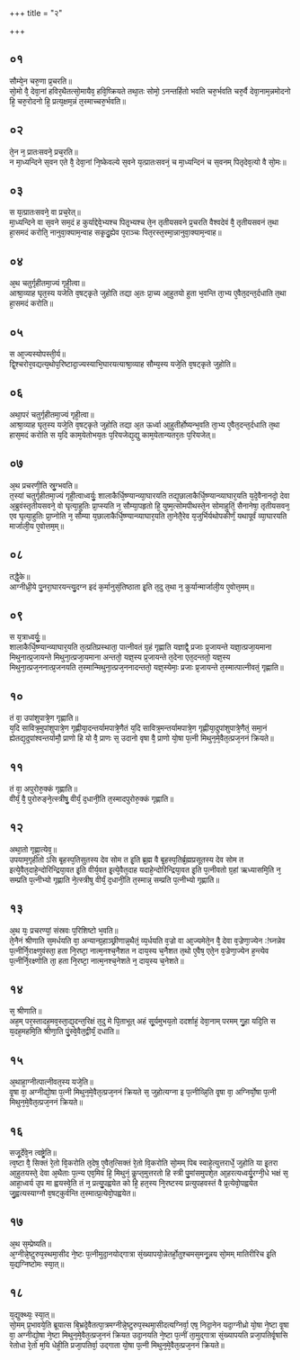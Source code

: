 +++
title = "२"

+++
## ०१
सौम्ये᳘न चरु᳘णा प्र᳘चरति॥  
सो᳘मो वै᳘ देवा᳘नां हविर᳘थैतत्सो᳘मायैव᳘ हवि᳘ष्क्रियते तथा᳘तः सोमो᳘ ऽनन्तर्हितो भवति चरु᳘र्भवति चरु᳘र्वै देवा᳘नाम᳘न्नमोदनो हि᳘ चरु᳘रोदनो हि᳘ प्रत्य᳘क्षम᳘न्नं त᳘स्माच्चरु᳘र्भवति॥  
## ०२
ते᳘न न᳘ प्रातःसवने᳘ प्रच᳘रति॥  
न मा᳘ध्यन्दिने स᳘वन एते वै᳘ देवा᳘नां नि᳘ष्केवल्ये स᳘वने य᳘त्प्रातःसवनं᳘ च मा᳘ध्यन्दिनं च स᳘वनम् पितृदेव᳘त्यो वै सो᳘मः॥  
## ०३
स य᳘त्प्रातःसवने᳘ वा प्रच᳘रेत्॥  
मा᳘ध्यन्दिने वा स᳘वने सम᳘दं ह कुर्याद्देवे᳘भ्यश्च पितृ᳘भ्यश्च ते᳘न तृतीयसवने प्र᳘चरति वैश्वदेवं वै᳘ तृतीयसवनं त᳘था हा᳘समदं करोति᳘ नानुवा᳘क्याम᳘न्वाह सकृ᳘दु᳘ह्येव प᳘राञ्चः पित᳘रस्त᳘स्मा᳘न्नानुवा᳘क्याम᳘न्वाह॥  
## ०४
अ᳘थ चतुर्गृहीतमा᳘ज्यं गृही᳘त्वा॥  
आश्रा᳘व्याह घृत᳘स्य यजेति व᳘षट्कृते जुहोति तद्या अ᳘तः प्रा᳘च्य आ᳘हुतयो हुता भ᳘वन्ति ता᳘भ्य ए᳘वैत᳘दन्त᳘र्दधाति त᳘था हा᳘समदं करोति॥  
## ०५
स आ᳘ज्यस्योपस्ती᳘र्य॥  
द्वि᳘श्चरोर᳘वद्यत्य᳘थोप᳘रिष्टादा᳘ज्यस्याभि᳘घारयत्याश्रा᳘व्याह सौम्य᳘स्य यजे᳘ति व᳘षट्कृते जुहोति॥  
## ०६
अथा᳘परं चतुर्गृहीतमा᳘ज्यं गृही᳘त्वा॥  
आश्रा᳘व्याह घृत᳘स्य यजे᳘ति व᳘षट्कृते जुहोति तद्या अ᳘त ऊर्ध्वा आ᳘हुतीर्होष्यन्भ᳘वति ता᳘भ्य ए᳘वैत᳘दन्त᳘र्दधाति त᳘था हास᳘मदं करोति स य᳘दि काम᳘येतोभय᳘तः प᳘रियजेद्य᳘द्यु काम᳘येतान्यतर᳘तः प᳘रियजेत्॥  
## ०७
अ᳘थ प्रचरणी᳘ति स्रु᳘ग्भवति॥  
त᳘स्यां चतुर्गृहीतमा᳘ज्यं गृही᳘त्वाध्वर्युः᳘ शालाकैर्धि᳘ष्ण्यान्व्या᳘घारयति तद्य᳘छालाकैर्धि᳘ष्ण्यान्व्याघार᳘यति य᳘दे᳘वैनानदो᳘ देवा अ᳘ब्रुवंस्तृतीयसवने᳘ वो घृत्या᳘हुतिः प्रा᳘प्स्यति न᳘ सौम्या᳘पहृतो हि᳘ युष्म᳘त्सोमपीथस्ते᳘न सोमाहुतिं᳘ सैनानेषा᳘ तृतीयसवन᳘ एव घृत्या᳘हुतिः प्रा᳘प्नोति न᳘ सौम्या य᳘छालाकैर्धि᳘ष्ण्यान्व्याघार᳘यति ता᳘नेतै᳘रेव य᳘जुर्भिर्यथोपकीर्णं᳘ यथापूर्वं व्या᳘घारयति मार्जाली᳘य ए᳘वोत्तम᳘म्॥  
## ०८
तद्धै᳘के॥  
आग्नीध्री᳘ये पु᳘नरा᳘घारयन्त्यु᳘दग्न इदं क᳘र्मानुसं᳘तिष्ठाता इ᳘ति त᳘दु त᳘था न᳘ कुर्यान्मार्जाली᳘य ए᳘वोत्त᳘मम्॥  
## ०९
स य᳘त्राध्वर्युः᳘॥  
शालाकैर्धि᳘ष्ण्यान्व्याघार᳘यति त᳘त्प्रतिप्रस्थाता᳘ पात्नीवतं ग्र᳘हं गृह्णाति यज्ञाद्वै᳘ प्रजाः प्र᳘जायन्ते यज्ञा᳘त्प्रजा᳘यमाना मिथुनात्प्र᳘जायन्ते मिथुना᳘त्प्रजा᳘यमाना अन्ततो᳘ यज्ञ᳘स्य प्र᳘जायन्ते त᳘देना एत᳘दन्ततो᳘ यज्ञ᳘स्य मिथुना᳘त्प्रज᳘ननात्प्र᳘जनयति त᳘स्मान्मिथुना᳘त्प्रज᳘ननादन्ततो᳘ यज्ञ᳘स्येमाः᳘ प्रजाः प्र᳘जायन्ते त᳘स्मात्पात्नीवतं᳘ गृह्णाति॥  
## १०
तं वा᳘ उपांशुपात्रे᳘ण गृह्णाति॥  
य᳘दि सावित्र᳘मुपांशुपात्रे᳘ण गृह्णीया᳘दन्तर्यामपात्रे᳘णैतं य᳘दि सावित्र᳘मन्तर्यामपात्रे᳘ण गृह्णीया᳘दुपांशुपात्रे᳘णैतं᳘ समा᳘नं ह्येतद्य᳘दुपांश्वन्तर्यामौ᳘ प्राणो हि यो वै᳘ प्राणः स᳘ उदानो वृषा वै᳘ प्राणो यो᳘षा प᳘त्नी मिथुन᳘मे᳘वैत᳘त्प्रज᳘ननं क्रियते॥  
## ११
तं वा᳘ अपुरोरु᳘क्कं गृह्णाति॥  
वीर्यं᳘ वै᳘ पुरोरुङ्ने᳘त्स्त्रीषु᳘ वीर्यं᳘ द᳘धानी᳘ति त᳘स्मादपुरोरु᳘क्कं गृह्णाति॥  
## १२
अथा᳘तो गृह्णा᳘त्येव᳘॥  
उपयाम᳘गृहीतो ऽसि बृ᳘हस्प᳘तिसुतस्य देव सोम त इ᳘ति ब्र᳘ह्म वै बृ᳘हस्प᳘तिर्ब्र᳘ह्मप्रसूतस्य देव सोम त इत्ये᳘वैत᳘दाहे᳘न्दोरिन्द्रिया᳘वत इ᳘ति वीर्य᳘वत इ᳘त्ये᳘वैत᳘दाह यदाहे᳘न्दोरिन्द्रिया᳘वत इ᳘ति प᳘त्नीवतो ग्र᳘हां ऋध्यासमि᳘ति न᳘ सम्प्रति प᳘त्नीभ्यो गृह्णाति ने᳘त्स्त्रीषु वीर्यं᳘ द᳘धानी᳘ति त᳘स्मान्न᳘ सम्प्रति प᳘त्नीभ्यो गृह्णाति॥  
## १३
अ᳘थ यः᳘ प्रचरण्यां᳘ संस्रवः प᳘रिशिष्टो भ᳘वति॥  
ते᳘नैनं श्रीणाति स᳘मर्धयति वा᳘ अन्यान्ग्र᳘हाञ्छ्रीणान्न᳘थैतं᳘ व्य᳘र्धयति व᳘ज्रो वा आ᳘ज्यमेते᳘न वै᳘ देवा व᳘ज्रेणा᳘ज्येन :!घ्नन्नेव प᳘त्नीर्नि᳘राक्ष्णुवंस्ता᳘ हता नि᳘रष्टा᳘ नात्म᳘नश्च᳘नैशत न दाय᳘स्य च᳘नैशत त᳘थो ए᳘वैष᳘ एते᳘न व᳘ज्रेणा᳘ज्येन ह᳘न्त्येव प᳘त्नीर्नि᳘रक्ष्णोति ता᳘ हता नि᳘रष्टा᳘ नात्म᳘नश्च᳘नेशते न᳘ दाय᳘स्य च᳘नेशते॥  
## १४
स᳘ श्रीणाति॥  
अह᳘म् पर᳘स्तादह᳘मव᳘स्ता᳘द्य᳘दन्त᳘रिक्षं त᳘दु मे पि᳘ताभूत् अहं सू᳘र्यमुभय᳘तो ददर्शाहं᳘ देवा᳘नाम् परमम् गु᳘हा यदि᳘ति स य᳘दह᳘महमि᳘ति श्रीणा᳘ति पुं᳘स्वे᳘वैत᳘द्वीर्यं᳘ दधाति॥  
## १५
अ᳘थाहा᳘ग्नीत्पात्नीवत᳘स्य यजे᳘ति॥  
वृ᳘षा वा᳘ अग्नीद्यो᳘षा प᳘त्नी मिथुन᳘मे᳘वैत᳘त्प्रज᳘ननं क्रियते स᳘ जुहोत्यग्ना इ प᳘त्नीव्न्नि᳘ति वृ᳘षा वा᳘ अग्निर्यो᳘षा प᳘त्नी मिथुन᳘मे᳘वैत᳘त्प्रज᳘ननं क्रियते॥  
## १६
सजू᳘र्देवे᳘न त्वष्ट्रे᳘ति॥  
त्व᳘ष्टा वै᳘ सिक्तं रे᳘तो वि᳘करोति त᳘देष᳘ ए᳘वैत᳘त्सिक्तं रे᳘तो वि᳘करोति सो᳘मम् पिब स्वाहे᳘त्युत्तरार्धे᳘ जुहोति या इ᳘तरा आ᳘हुतयस्ते᳘ देवा अ᳘थैताः प᳘त्न्य एव᳘मिव हि᳘ मिथुनं᳘ कॢप्त᳘मुत्तरतो हि स्त्री पु᳘मांसमुपशे᳘त आ᳘हरत्यध्वर्यु᳘रग्नी᳘धे भक्षं स᳘ आहा᳘ध्वर्य उ᳘प मा ह्वयस्वे᳘ति तं न᳘ प्रत्यु᳘पह्वयेत को हि᳘ हत᳘स्य नि᳘रष्टस्य प्रत्युपहवस्तं वै प्र᳘त्येवो᳘पह्वयेत जु᳘ह्वत्यस्याग्नौ व᳘षट्कुर्वन्ति त᳘स्मात्प्र᳘त्येवो᳘पह्वयेत॥  
## १७
अ᳘थ स᳘म्प्रेष्यति॥  
अ᳘ग्नीन्ने᳘ष्टुरुप᳘स्थमा᳘सीद ने᳘ष्टः प᳘त्नीमुदा᳘नयोद्गात्रा सं᳘ख्यापयो᳘न्नेतर्हो᳘तुश्चमस᳘मनू᳘न्नय सो᳘मम् मातिरीरिच इ᳘ति य᳘द्यग्निष्टोमः स्या᳘त्॥  
## १८
य᳘द्युक्थ्यः᳘ स्या᳘त्॥  
सो᳘मम् प्र᳘भावये᳘ति ब्रूयात्स बि᳘भ्रदे᳘वैतत्पा᳘त्रमग्नीन्ने᳘ष्टुरुप᳘स्थमा᳘सीदत्यग्निर्वा᳘ एष᳘ निदा᳘नेन यदा᳘ग्नीध्रो यो᳘षा ने᳘ष्टा वृ᳘षा वा᳘ अग्नीद्यो᳘षा ने᳘ष्टा मिथुन᳘मे᳘वैत᳘त्प्रज᳘ननं क्रियत उदा᳘नयति ने᳘ष्टा प᳘त्नीं ता᳘मुद्गात्रा सं᳘ख्यापयति प्रजा᳘पतिर्वृ᳘षासि रेतोधा रे᳘तो म᳘यि धेही᳘ति प्रजा᳘पतिर्वा᳘ उद्गाता यो᳘षा प᳘त्नी मिथुन᳘मे᳘वैत᳘त्प्रज᳘ननं क्रियते॥  